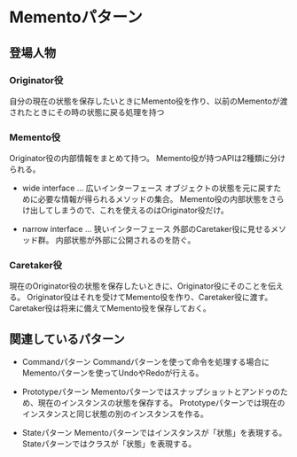 # Mementoパターン
## 登場人物
### Originator役
自分の現在の状態を保存したいときにMemento役を作り、以前のMementoが渡されたときにその時の状態に戻る処理を持つ

### Memento役
Originator役の内部情報をまとめて持つ。
Memento役が持つAPIは2種類に分けられる。

- wide interface ... 広いインターフェース
オブジェクトの状態を元に戻すために必要な情報が得られるメソッドの集合。
Memento役の内部状態をさらけ出してしまうので、これを使えるのはOriginator役だけ。

- narrow interface ... 狭いインターフェース
外部のCaretaker役に見せるメソッド群。
内部状態が外部に公開されるのを防ぐ。

### Caretaker役
現在のOriginator役の状態を保存したいときに、Originator役にそのことを伝える。
Originator役はそれを受けてMemento役を作り、Caretaker役に渡す。
Caretaker役は将来に備えてMemento役を保存しておく。

## 関連しているパターン
- Commandパターン
Commandパターンを使って命令を処理する場合にMementoパターンを使ってUndoやRedoが行える。

- Prototypeパターン
Mementoパターンではスナップショットとアンドゥのため、現在のインスタンスの状態を保存する。
Prototypeパターンでは現在のインスタンスと同じ状態の別のインスタンスを作る。

- Stateパターン
Mementoパターンではインスタンスが「状態」を表現する。
Stateパターンではクラスが「状態」を表現する。
